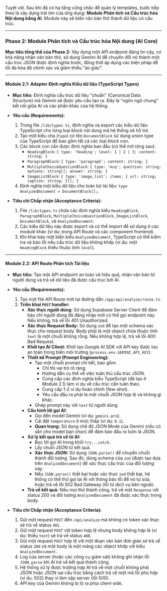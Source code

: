 Tuyệt vời. Sau khi đã có hạ tầng vững chắc để quản lý templates, bước tiếp theo là xây dựng trái tim của ứng dụng: **Module Phân tích và Cấu trúc hóa Nội dung bằng AI**. Module này sẽ biến văn bản thô thành dữ liệu có cấu trúc.

---

### **Phase 2: Module Phân tích và Cấu trúc hóa Nội dung (AI Core)**

**Mục tiêu tổng thể của Phase 2:** Xây dựng một API endpoint đáng tin cậy, có khả năng nhận văn bản thô, sử dụng Gemini AI để chuyển đổi nó thành một cấu trúc JSON được định nghĩa trước, đồng thời áp dụng các biện pháp để tối đa hóa độ chính xác và giảm thiểu "ảo giác".

---

#### **Module 2.1: Adapter Định nghĩa Kiểu dữ liệu (TypeScript Types)**

- **Mục tiêu:** Định nghĩa cấu trúc dữ liệu "chuẩn" (Canonical Data Structure) mà Gemini sẽ được yêu cầu tạo ra. Đây là "ngôn ngữ chung" kết nối giữa AI và các phần khác của hệ thống.

- **Yêu cầu (Requirements):**

  1.  Trong file `/lib/types.ts`, định nghĩa và export các kiểu dữ liệu TypeScript cho từng loại block nội dung mà hệ thống sẽ hỗ trợ.
  2.  Tạo một kiểu cha (`type`) có tên `DocumentBlock` sử dụng union type của TypeScript để bao gồm tất cả các loại block con.
  3.  Các block con cần được định nghĩa ban đầu (có thể mở rộng sau):
      - `HeadingBlock`: `{ type: 'heading'; level: 1 | 2 | 3; content: string; }`
      - `ParagraphBlock`: `{ type: 'paragraph'; content: string; }`
      - `MultipleChoiceQuestionBlock`: `{ type: 'mcq'; question: string; options: string[]; answer: string; }`
      - `ImageListBlock`: `{ type: 'image_list'; items: { url: string; caption: string; }[]; }`
  4.  Định nghĩa một kiểu dữ liệu cho toàn bộ tài liệu: `type AnalyzedDocument = DocumentBlock[];`.

- **Tiêu chí Chấp nhận (Acceptance Criteria):**
  1.  File `/lib/types.ts` chứa các định nghĩa kiểu `HeadingBlock`, `ParagraphBlock`, `MultipleChoiceQuestionBlock`, `ImageListBlock`, `DocumentBlock`, và `AnalyzedDocument`.
  2.  Các kiểu dữ liệu này được export và có thể import để sử dụng ở các module khác (ví dụ: trong API Route và các component frontend).
  3.  Khi khai báo một biến kiểu `AnalyzedDocument`, TypeScript có thể kiểm tra và báo lỗi nếu cấu trúc dữ liệu không khớp (ví dụ: một `HeadingBlock` thiếu thuộc tính `level`).

---

#### **Module 2.2: API Route Phân tích Tài liệu**

- **Mục tiêu:** Tạo một API endpoint an toàn và hiệu quả, nhận văn bản từ người dùng và trả về dữ liệu đã được cấu trúc bởi AI.

- **Yêu cầu (Requirements):**

  1.  Tạo một file API Route mới tại đường dẫn `/app/api/analyze/route.ts`.
  2.  **Triển khai `POST` handler:**
      - **Xác thực người dùng:** Sử dụng Supabase Server Client để đảm bảo chỉ người dùng đã đăng nhập mới có thể gọi endpoint này. Nếu không, trả về lỗi 401 Unauthorized.
      - **Xác thực Request Body:** Sử dụng `zod` để tạo một schema xác thực cho request body. Body phải là một object chứa thuộc tính `text` là một chuỗi không rỗng. Nếu không hợp lệ, trả về lỗi 400 Bad Request.
      - **Khởi tạo AI Client:** Khởi tạo Google AI SDK với API key được lưu an toàn trong biến môi trường (`process.env.GEMINI_API_KEY`).
      - **Thiết kế Prompt (Prompt Engineering):**
        - Tạo một chuỗi prompt chi tiết, bao gồm:
          - Chỉ thị vai trò rõ ràng.
          - Hướng dẫn cụ thể về việc tuân thủ cấu trúc JSON.
          - Cung cấp các định nghĩa kiểu TypeScript (đã tạo ở Module 2.1) làm ví dụ về cấu trúc cần tuân theo.
          - Cung cấp 1-2 ví dụ hoàn chỉnh (few-shot).
          - Yêu cầu đầu ra phải là một chuỗi JSON hợp lệ và không gì khác.
        - Ghép prompt này với `text` từ người dùng.
      - **Cấu hình lời gọi AI:**
        - Gọi đến model Gemini (ví dụ: `gemini-pro`).
        - Cài đặt `temperature` ở mức thấp (ví dụ: `0.1`).
        - **Quan trọng:** Sử dụng chế độ JSON Mode của Gemini (nếu có sẵn cho model bạn chọn) để đảm bảo đầu ra luôn là JSON.
      - **Xử lý kết quả trả về từ AI:**
        - Bọc lời gọi AI trong khối `try...catch`.
        - Lấy chuỗi JSON từ kết quả.
        - **Xác thực JSON:** Sử dụng `JSON.parse()` để chuyển chuỗi thành đối tượng. Sau đó, dùng schema của `zod` (được tạo dựa trên `AnalyzedDocument`) để xác thực cấu trúc của đối tượng này.
        - Nếu `JSON.parse()` thất bại hoặc xác thực `zod` thất bại, hệ thống có thể thử gọi lại AI với thông báo lỗi để nó tự sửa, hoặc trả về lỗi 502 Bad Gateway (lỗi từ dịch vụ bên ngoài).
      - **Trả về kết quả:** Nếu mọi thứ thành công, trả về một `Response` với status 200 và đối tượng `AnalyzedDocument` đã được xác thực trong body.

- **Tiêu chí Chấp nhận (Acceptance Criteria):**
  1.  Gửi một request `POST` đến `/api/analyze` mà không có token xác thực sẽ trả về status `401`.
  2.  Gửi một request `POST` với token hợp lệ nhưng body không hợp lệ (ví dụ: thiếu `text`) sẽ trả về status `400`.
  3.  Gửi một request `POST` hợp lệ với một đoạn văn bản đơn giản sẽ trả về status `200` và một body là một mảng các object khớp với kiểu `AnalyzedDocument`.
  4.  Log của server (hoặc các công cụ giám sát) không ghi nhận lỗi `JSON.parse` khi AI trả về kết quả thành công.
  5.  Hệ thống xử lý được trường hợp AI trả về một chuỗi không phải JSON hoặc JSON sai cấu trúc bằng cách trả về một mã lỗi phù hợp (ví dụ: 502) thay vì làm sập server (lỗi 500).
  6.  API key của Gemini không bị lộ ra phía client-side.
